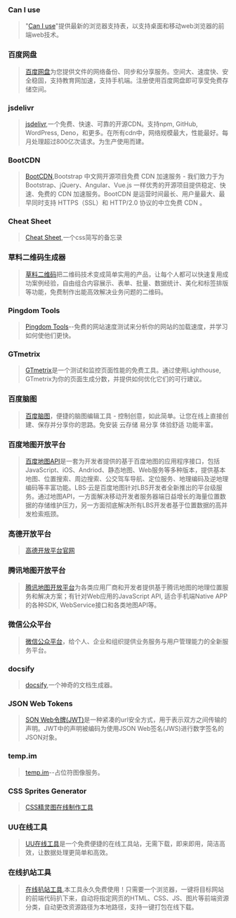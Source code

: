 ### Can I use
>  "[Can I use](https://caniuse.com/)"提供最新的浏览器支持表，以支持桌面和移动web浏览器的前端web技术。

### 百度网盘
>  [百度网盘](https://pan.baidu.com/)为您提供文件的网络备份、同步和分享服务。空间大、速度快、安全稳固，支持教育网加速，支持手机端。注册使用百度网盘即可享受免费存储空间。

### jsdelivr
>  [jsdelivr](https://www.jsdelivr.com/),一个免费、快速、可靠的开源CDN。支持npm, GitHub, WordPress, Deno，和更多。在所有cdn中，网络规模最大，性能最好。每月处理超过800亿次请求。为生产使用而建。

### BootCDN
>  [BootCDN](https://www.bootcdn.cn/),Bootstrap 中文网开源项目免费 CDN 加速服务 - 我们致力于为 Bootstrap、jQuery、Angular、Vue.js 一样优秀的开源项目提供稳定、快速、免费的 CDN 加速服务。BootCDN 是运营时间最长、用户量最大、最早同时支持 HTTPS（SSL）和 HTTP/2.0 协议的中立免费 CDN 。

### Cheat Sheet
>  [Cheat Sheet](https://docs.emmet.io/cheat-sheet/),一个css简写的备忘录

### 草料二维码生成器
>  [草料二维码](https://cli.im/)把二维码技术变成简单实用的产品，让每个人都可以快速复用成功案例经验，自由组合内容展示、表单、批量、数据统计、美化和标签排版等功能，免费制作出能高效解决业务问题的二维码。

### Pingdom Tools
>  [Pingdom Tools](https://tools.pingdom.com/)--免费的网站速度测试来分析你的网站的加载速度，并学习如何使他们更快。

### GTmetrix
>  [GTmetrix](https://gtmetrix.com/)是一个测试和监控页面性能的免费工具。通过使用Lighthouse, GTmetrix为你的页面生成分数，并提供如何优化它们的可行建议。

### 百度脑图
>  [百度脑图](https://naotu.baidu.com/)，便捷的脑图编辑工具 - 控制创意，如此简单。让您在线上直接创建、保存并分享你的思路。免安装 云存储 易分享 体验舒适 功能丰富。

### 百度地图开放平台
>  [百度地图API](https://lbsyun.baidu.com/)是一套为开发者提供的基于百度地图的应用程序接口，包括JavaScript、iOS、Andriod、静态地图、Web服务等多种版本，提供基本地图、位置搜索、周边搜索、公交驾车导航、定位服务、地理编码及逆地理编码等丰富功能。LBS·云是百度地图针对LBS开发者全新推出的平台级服务。通过地图API，一方面解决移动开发者服务器端日益增长的海量位置数据的存储维护压力，另一方面彻底解决所有LBS开发者基于位置数据的高并发检索瓶颈。

### 高德开放平台
> [高德开放平台官网](https://lbs.amap.com/)

### 腾讯地图开放平台
>  [腾讯地图开放平台](https://lbs.qq.com/)为各类应用厂商和开发者提供基于腾讯地图的地理位置服务和解决方案；有针对Web应用的JavaScript API, 适合手机端Native APP的各种SDK, WebService接口和各类地图API等。

### 微信公众平台
>  [微信公众平台](https://mp.weixin.qq.com/)，给个人、企业和组织提供业务服务与用户管理能力的全新服务平台。

### docsify
>  [docsify](https://docsify.js.org/#/),一个神奇的文档生成器。

### JSON Web Tokens
>  [SON Web令牌(JWT)](https://jwt.io/)是一种紧凑的url安全方式，用于表示双方之间传输的声明。JWT中的声明被编码为使用JSON Web签名(JWS)进行数字签名的JSON对象。

### temp.im
>  [temp.im](https://temp.im/)--占位符图像服务。

### CSS Sprites Generator
>  [CSS精灵图在线制作工具](https://www.toptal.com/developers/css/sprite-generator)

### UU在线工具
>  [UU在线工具](https://uutool.cn/)是一个免费便捷的在线工具站，无需下载，即来即用，简洁高效，让数据处理更简单和高效。

### 在线扒站工具
>  [在线扒站工具](https://bazhan.me/),本工具永久免费使用！只需要一个浏览器，一键将目标网站的前端代码扒下来，自动将指定网页的HTML、CSS、JS、图片等前端资源分类，自动更改资源路径为本地路径，支持一键打包在线下载。